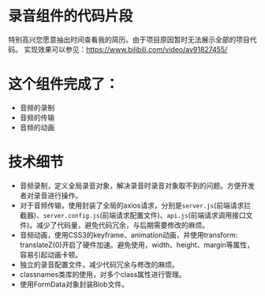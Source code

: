 # 录音组件的代码片段
特别高兴您愿意抽出时间查看我的简历。由于项目原因暂时无法展示全部的项目代码。
实现效果可以参见：<a target="_blank">https://www.bilibili.com/video/av91827455/</a>
# 这个组件完成了：
- 音频的录制
- 音频的传输
- 音频的动画
# 技术细节
- 音频录制，定义全局录音对象，解决录音时录音对象取不到的问题。方便开发者对录音进行操作。
- 对于音频传输，使用封装了全局的axios请求，分别是<code>server.js</code>(前端请求拦截器)、<code>server.config.js</code>(前端请求配置文件)、<code>api.js</code>(前端请求调用接口文件)。减少了代码量，避免代码冗余，与后期需要修改的麻烦。
- 音频动画，使用CSS3的keyframe、animation动画，并使用transform: translateZ(0)开启了硬件加速。避免使用，width、height、margin等属性，容易引起动画卡顿。
- 独立的录音配置文件，减少代码冗余与修改的麻烦。
- classnames类库的使用，对多个class属性进行管理。
- 使用FormData对象封装Blob文件。
